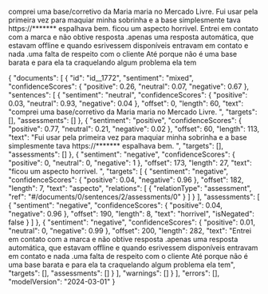 comprei uma base/corretivo da Maria maria no Mercado Livre. Fui usar pela primeira vez para maquiar minha sobrinha e a base simplesmente tava https://******* espalhava bem. ficou um aspecto horrivel. Entrei em contato com a marca e não obtive resposta .apenas uma resposta automática, que estavam offline e quando esrivessem disponíveis entravam em contato e nada .uma falta de respeito com o cliente Até porque não é uma base barata e para ela ta craquelando algum problema ela tem


{
    "documents": [
        {
            "id": "id__1772",
            "sentiment": "mixed",
            "confidenceScores": {
                "positive": 0.26,
                "neutral": 0.07,
                "negative": 0.67
            },
            "sentences": [
                {
                    "sentiment": "neutral",
                    "confidenceScores": {
                        "positive": 0.03,
                        "neutral": 0.93,
                        "negative": 0.04
                    },
                    "offset": 0,
                    "length": 60,
                    "text": "comprei uma base/corretivo da Maria maria no Mercado Livre. ",
                    "targets": [],
                    "assessments": []
                },
                {
                    "sentiment": "positive",
                    "confidenceScores": {
                        "positive": 0.77,
                        "neutral": 0.21,
                        "negative": 0.02
                    },
                    "offset": 60,
                    "length": 113,
                    "text": "Fui usar pela primeira vez para maquiar minha sobrinha e a base simplesmente tava https://******* espalhava bem. ",
                    "targets": [],
                    "assessments": []
                },
                {
                    "sentiment": "negative",
                    "confidenceScores": {
                        "positive": 0,
                        "neutral": 0,
                        "negative": 1
                    },
                    "offset": 173,
                    "length": 27,
                    "text": "ficou um aspecto horrivel. ",
                    "targets": [
                        {
                            "sentiment": "negative",
                            "confidenceScores": {
                                "positive": 0.04,
                                "negative": 0.96
                            },
                            "offset": 182,
                            "length": 7,
                            "text": "aspecto",
                            "relations": [
                                {
                                    "relationType": "assessment",
                                    "ref": "#/documents/0/sentences/2/assessments/0"
                                }
                            ]
                        }
                    ],
                    "assessments": [
                        {
                            "sentiment": "negative",
                            "confidenceScores": {
                                "positive": 0.04,
                                "negative": 0.96
                            },
                            "offset": 190,
                            "length": 8,
                            "text": "horrivel",
                            "isNegated": false
                        }
                    ]
                },
                {
                    "sentiment": "negative",
                    "confidenceScores": {
                        "positive": 0.01,
                        "neutral": 0,
                        "negative": 0.99
                    },
                    "offset": 200,
                    "length": 282,
                    "text": "Entrei em contato com a marca e não obtive resposta .apenas uma resposta automática, que estavam offline e quando esrivessem disponíveis entravam em contato e nada .uma falta de respeito com o cliente Até porque não é uma base barata e para ela ta craquelando algum problema ela tem",
                    "targets": [],
                    "assessments": []
                }
            ],
            "warnings": []
        }
    ],
    "errors": [],
    "modelVersion": "2024-03-01"
}